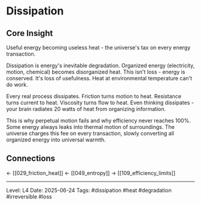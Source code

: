 # Dissipation

## Core Insight
Useful energy becoming useless heat - the universe's tax on every energy transaction.

Dissipation is energy's inevitable degradation. Organized energy (electricity, motion, chemical) becomes disorganized heat. This isn't loss - energy is conserved. It's loss of usefulness. Heat at environmental temperature can't do work.

Every real process dissipates. Friction turns motion to heat. Resistance turns current to heat. Viscosity turns flow to heat. Even thinking dissipates - your brain radiates 20 watts of heat from organizing information.

This is why perpetual motion fails and why efficiency never reaches 100%. Some energy always leaks into thermal motion of surroundings. The universe charges this fee on every transaction, slowly converting all organized energy into universal warmth.

## Connections
← [[029_friction_heat]]
← [[049_entropy]]
→ [[109_efficiency_limits]]

---
Level: L4
Date: 2025-06-24
Tags: #dissipation #heat #degradation #irreversible #loss